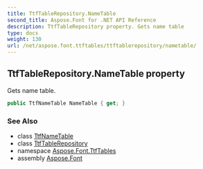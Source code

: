 ```yaml
---
title: TtfTableRepository.NameTable
second_title: Aspose.Font for .NET API Reference
description: TtfTableRepository property. Gets name table
type: docs
weight: 130
url: /net/aspose.font.ttftables/ttftablerepository/nametable/
---
```

## TtfTableRepository.NameTable property

Gets name table.

```csharp
public TtfNameTable NameTable { get; }
```

### See Also

* class [TtfNameTable](../../ttfnametable/)
* class [TtfTableRepository](../)
* namespace [Aspose.Font.TtfTables](../../ttftablerepository/)
* assembly [Aspose.Font](../../../)


